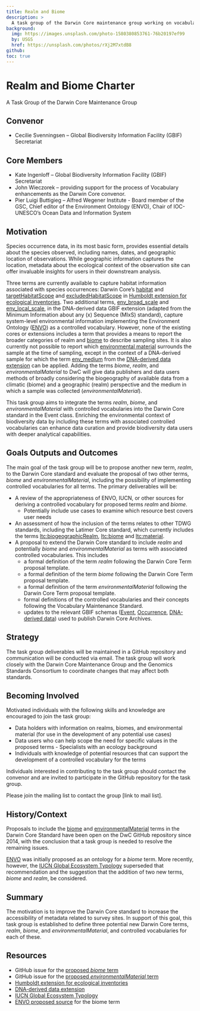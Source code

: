 ```yaml
---
title: Realm and Biome
description: >
  A task group of the Darwin Core maintenance group working on vocabularies to describe the ecological context of a sampling or observing event.
background:
  img: https://images.unsplash.com/photo-1580380853761-76b20197ef99
  by: USGS
  href: https://unsplash.com/photos/rXj2M7xtdB8
github: 
toc: true
---
```



# Realm and Biome Charter </br >
A Task Group of the Darwin Core Maintenance Group


## Convenor

  - Cecilie Svenningsen – Global Biodiversity Information Facility (GBIF) Secretariat 

## Core Members

  - Kate Ingenloff – Global Biodiversity Information Facility (GBIF) Secretariat
  - John Wieczorek – providing support for the process of Vocabulary enhancements as the Darwin Core convenor. 
  - Pier Luigi Buttigieg – Alfred Wegener Institute \- Board member of the GSC, Chief editor of the Environment Ontology (ENVO), Chair of IOC-UNESCO’s Ocean Data and Information System 

## Motivation 

Species occurrence data, in its most basic form, provides essential details about the species observed, including names, dates, and geographic location of observations. While geographic information captures the location, metadata about the ecological context of the observation site can offer invaluable insights for users in their downstream analysis. 

Three terms are currently available to capture habitat information associated with species occurrences: Darwin Core’s [habitat](https://dwc.tdwg.org/terms/#dwc:habitat) and [targetHabitatScope](http://rs.tdwg.org/eco/terms/targetHabitatScope) and [excludedHabitatScope](http://rs.tdwg.org/eco/terms/excludedHabitatScope) in [Humboldt extension for ecological inventories](https://eco.tdwg.org/). Two additional terms, [env_broad_scale](https://w3id.org/mixs/0000012) and [env_local_scale](https://w3id.org/mixs/0000013), in the DNA-derived data GBIF extension (adapted from the Minimum Information about any (x) Sequence (MIxS) standard), capture system-level environmental information implementing the Environment Ontology ([ENVO](http://purl.obolibrary.org/obo/ENVO_00000428)) as a controlled vocabulary. However, none of the existing cores or extensions includes a term that provides a means to report the broader categories of realm and [biome](https://github.com/tdwg/dwc/issues/38) to describe sampling sites. It is also currently not possible to report which [environmental material](https://github.com/tdwg/dwc/issues/40) surrounds the sample at the time of sampling, except in the context of a DNA-derived sample for which the term [env_medium](https://rs.gbif.org/extension/gbif/1.0/dna_derived_data_2021-07-05.xml#env_medium) from the [DNA-derived data extension](https://rs.gbif.org/extension/gbif/1.0/dna_derived_data_2024-04-17.xml) can be applied. Adding the terms *biome*, *realm*, and *environmentalMaterial* to DwC will give data publishers and data users methods of broadly considering the biogeography of available data from a climatic (biome) and a geographic (realm) perspective and the medium in which a sample was collected (*environmentalMaterial*). 

This task group aims to integrate the terms *realm*, *biome*, and *environmentalMaterial* with controlled vocabularies into the Darwin Core standard in the Event class. Enriching the environmental context of biodiversity data by including these terms with associated controlled vocabularies can enhance data curation and provide biodiversity data users with deeper analytical capabilities. 

## Goals Outputs and Outcomes

The main goal of the task group will be to propose another new term, *realm*, to the Darwin Core standard and evaluate the proposal of two other terms, *biome* and *environmentalMaterial*, including the possibility of implementing controlled vocabularies for all terms. The primary deliverables will be: 

  - A review of the appropriateness of ENVO, IUCN, or other sources for deriving a controlled vocabulary for proposed terms *realm* and *biome*.
    - Potentially include use cases to examine which resource best covers user needs 
  - An assessment of how the inclusion of the terms relates to other TDWG standards, including the Latimer Core standard, which currently includes the terms [ltc:biogeographicRealm](https://ltc.tdwg.org/terms/#ltc_biogeographicRealm), [ltc:biome](https://ltc.tdwg.org/terms/#ltc_biome) and [ltc:material](https://ltc.tdwg.org/terms/#ObjectGroup_material). 
  - A proposal to extend the Darwin Core standard to include *realm* and potentially *biome* and *environmentalMaterial* as terms with associated controlled vocabularies. This includes 
    - a formal definition of the term *realm* following the Darwin Core Term proposal template. 
    - a formal definition of the term *biome* following the Darwin Core Term proposal template. 
    - a formal definition of the term *environmentalMaterial* following the Darwin Core Term proposal template. 
    - formal definitions of the controlled vocabularies and their concepts following the Vocabulary Maintenance Standard. 
    - updates to the relevant GBIF schemas ([Event](https://rs.gbif.org/core/dwc_event_2024-02-19.xml), [Occurrence](https://rs.gbif.org/core/dwc_occurrence_2024-02-23.xml), [DNA-derived data](https://rs.gbif.org/extension/gbif/1.0/dna_derived_data_2024-04-17.xml)) used to publish Darwin Core Archives. 

## Strategy

The task group deliverables will be maintained in a GitHub repository and communication will be conducted via email. The task group will work closely with the Darwin Core Maintenance Group and the Genomics Standards Consortium to coordinate changes that may affect both standards.  

## Becoming Involved

Motivated individuals with the following skills and knowledge are encouraged to join the task group: 
  - Data holders with information on realms, biomes, and environmental material (for use in the development of any potential use cases) 
  - Data users who can help scope the need for specific values in the proposed terms - Specialists with an ecology background 
  - Individuals with knowledge of potential resources that can support the development of a controlled vocabulary for the terms 

Individuals interested in contributing to the task group should contact the convenor and are invited to participate in the GitHub repository for the task group. 

Please join the mailing list to contact the group \[link to mail list\]. 

## History/Context

Proposals to include the [biome](https://github.com/tdwg/dwc/issues/38) and [environmentalMaterial](https://github.com/tdwg/dwc/issues/40) terms in the Darwin Core Standard have been open on the DwC GitHub repository since 2014, with the conclusion that a task group is needed to resolve the remaining issues. 

[ENVO](http://purl.obolibrary.org/obo/ENVO_00000428) was initially proposed as an ontology for a *biome* term. More recently, however, the [IUCN Global Ecosystem Typology](https://global-ecosystems.org/explore) superseded that recommendation and the suggestion that the addition of two new terms, *biome* and *realm*, be considered. 

## Summary

The motivation is to improve the Darwin Core standard to increase the accessibility of metadata related to survey sites. In support of this goal, this task group is established to define three potential new Darwin Core terms, *realm*, *biome*, and *environmentalMaterial*, and controlled vocabularies for each of these. 

## Resources
  - GitHub issue for the [proposed *biome* term](https://github.com/tdwg/dwc/issues/38) 
  - GitHub issue for the [proposed *environmentalMaterial* term](https://github.com/tdwg/dwc/issues/40) 
  - [Humboldt extension for ecological inventories](https://rs.gbif.org/extension/eco/Humboldt_2024-04-16.xml) 
  - [DNA-derived data extension](https://rs.gbif.org/extension/gbif/1.0/dna_derived_data_2024-04-17.xml) 
  - [IUCN Global Ecosystem Typology](https://global-ecosystems.org/explore) 
  - [ENVO proposed source](http://purl.obolibrary.org/obo/ENVO_00000428) for the biome term

